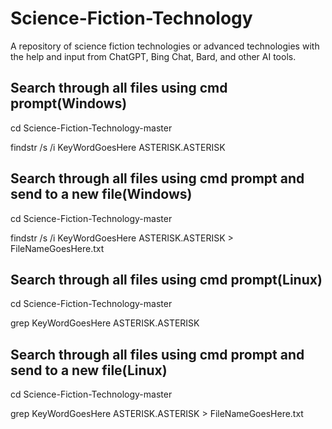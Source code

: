 # Science-Fiction-Technology
A repository of science fiction technologies or advanced technologies with the help
and input from ChatGPT, Bing Chat, Bard, and other AI tools.

## Search through all files using cmd prompt(Windows)
cd Science-Fiction-Technology-master

findstr /s /i KeyWordGoesHere ASTERISK.ASTERISK

## Search through all files using cmd prompt and send to a new file(Windows)
cd Science-Fiction-Technology-master

findstr /s /i KeyWordGoesHere ASTERISK.ASTERISK > FileNameGoesHere.txt

## Search through all files using cmd prompt(Linux)
cd Science-Fiction-Technology-master

grep KeyWordGoesHere ASTERISK.ASTERISK

## Search through all files using cmd prompt and send to a new file(Linux)
cd Science-Fiction-Technology-master

grep KeyWordGoesHere ASTERISK.ASTERISK > FileNameGoesHere.txt